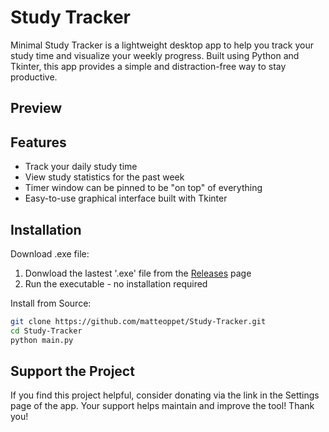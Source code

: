 # Study Tracker

Minimal Study Tracker is a lightweight desktop app to help you track your study time and visualize your weekly progress. Built using Python and Tkinter, this app provides a simple and distraction-free way to stay productive.

## Preview

## Features
- Track your daily study time
- View study statistics for the past week
- Timer window can be pinned to be "on top" of everything
- Easy-to-use graphical interface built with Tkinter

## Installation
Download .exe file:
1. Donwload the lastest '.exe' file from the [Releases](https://github.com/matteoppet/Study-Tracker/releases) page
2. Run the executable - no installation required

Install from Source:
```bash
git clone https://github.com/matteoppet/Study-Tracker.git
cd Study-Tracker
python main.py
```

## Support the Project
If you find this project helpful, consider donating via the link in the Settings page of the app. Your support helps maintain and improve the tool! Thank you!
